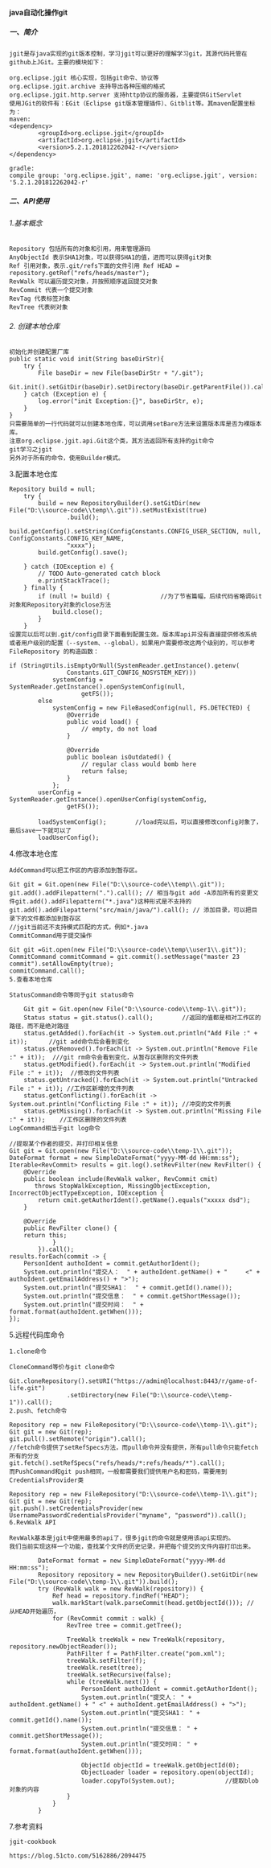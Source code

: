 #### java自动化操作git

##### 一、简介

    jgit是存java实现的git版本控制，学习jgit可以更好的理解学习git，其源代码托管在github上JGit。主要的模块如下：
    
    org.eclipse.jgit 核心实现，包括git命令、协议等
    org.eclipse.jgit.archive 支持导出各种压缩的格式
    org.eclipse.jgit.http.server 支持http协议的服务器，主要提供GitServlet
    使用JGit的软件有：EGit（Eclipse git版本管理插件）、Gitblit等。其maven配置坐标为：
    maven:
    <dependency>
            <groupId>org.eclipse.jgit</groupId>
            <artifactId>org.eclipse.jgit</artifactId>
            <version>5.2.1.201812262042-r</version>
    </dependency>
    
    gradle:
    compile group: 'org.eclipse.jgit', name: 'org.eclipse.jgit', version: '5.2.1.201812262042-r'
##### 二、API使用

###### 1.基本概念


    Repository 包括所有的对象和引用，用来管理源码
    AnyObjectId 表示SHA1对象，可以获得SHA1的值，进而可以获得git对象
    Ref 引用对象，表示.git/refs下面的文件引用 Ref HEAD = repository.getRef("refs/heads/master");
    RevWalk 可以遍历提交对象，并按照顺序返回提交对象
    RevCommit 代表一个提交对象
    RevTag 代表标签对象
    RevTree 代表树对象

###### 2. 创建本地仓库
     
    初始化并创建配置厂库
    public static void init(String baseDirStr){
        try {
            File baseDir = new File(baseDirStr + "/.git");
            Git.init().setGitDir(baseDir).setDirectory(baseDir.getParentFile()).call();
        } catch (Exception e) {
            log.error("init Exception:{}", baseDirStr, e);
        }
    }
    只需要简单的一行代码就可以创建本地仓库，可以调用setBare方法来设置版本库是否为裸版本库。
    注意org.eclipse.jgit.api.Git这个类，其方法返回所有支持的git命令
    git学习之jgit
    另外对于所有的命令，使用Builder模式。
    
3.配置本地仓库

    Repository build = null;
        try {
            build = new RepositoryBuilder().setGitDir(new File("D:\\source-code\\temp\\.git")).setMustExist(true)
                    .build();
            build.getConfig().setString(ConfigConstants.CONFIG_USER_SECTION, null, ConfigConstants.CONFIG_KEY_NAME,
                    "xxxx");
            build.getConfig().save();
    
        } catch (IOException e) {
            // TODO Auto-generated catch block
            e.printStackTrace();
        } finally {
            if (null != build) {              //为了节省篇幅，后续代码省略调Git对象和Repository对象的close方法
                build.close();
            }
        }
    设置完以后可以到.git/config目录下面看到配置生效。版本库api并没有直接提供修改系统或者用户级别的配置（--system、--global），如果用户需要修改这两个级别的，可以参考FileRepository 的构造函数：
    
    if (StringUtils.isEmptyOrNull(SystemReader.getInstance().getenv(
                    Constants.GIT_CONFIG_NOSYSTEM_KEY)))
                systemConfig = SystemReader.getInstance().openSystemConfig(null,
                        getFS());
            else
                systemConfig = new FileBasedConfig(null, FS.DETECTED) {
                    @Override
                    public void load() {
                        // empty, do not load
                    }
    
                    @Override
                    public boolean isOutdated() {
                        // regular class would bomb here
                        return false;
                    }
                };
            userConfig = SystemReader.getInstance().openUserConfig(systemConfig,
                    getFS());
    
            loadSystemConfig();        //load完以后，可以直接修改config对象了，最后save一下就可以了
            loadUserConfig();
4.修改本地仓库
    
    AddCommand可以把工作区的内容添加到暂存区。
    
    Git git = Git.open(new File("D:\\source-code\\temp\\.git"));
    git.add().addFilepattern(".").call(); // 相当与git add -A添加所有的变更文件git.add().addFilepattern("*.java")这种形式是不支持的
    git.add().addFilepattern("src/main/java/").call(); // 添加目录，可以把目录下的文件都添加到暂存区
    //jgit当前还不支持模式匹配的方式，例如*.java
    CommitCommand用于提交操作
    
    Git git =Git.open(new File("D:\\source-code\\temp\\user1\\.git"));
    CommitCommand commitCommand = git.commit().setMessage("master 23 commit").setAllowEmpty(true);
    commitCommand.call();
    5.查看本地仓库
    
    StatusCommand命令等同于git status命令
    
        Git git = Git.open(new File("D:\\source-code\\temp-1\\.git"));
        Status status = git.status().call();        //返回的值都是相对工作区的路径，而不是绝对路径
        status.getAdded().forEach(it -> System.out.println("Add File :" + it));      //git add命令后会看到变化
        status.getRemoved().forEach(it -> System.out.println("Remove File :" + it));  ///git rm命令会看到变化，从暂存区删除的文件列表
        status.getModified().forEach(it -> System.out.println("Modified File :" + it));  //修改的文件列表
        status.getUntracked().forEach(it -> System.out.println("Untracked File :" + it)); //工作区新增的文件列表
        status.getConflicting().forEach(it -> System.out.println("Conflicting File :" + it)); //冲突的文件列表
        status.getMissing().forEach(it -> System.out.println("Missing File :" + it));    //工作区删除的文件列表
    LogCommand相当于git log命令

    //提取某个作者的提交，并打印相关信息
    Git git = Git.open(new File("D:\\source-code\\temp-1\\.git"));
    DateFormat format = new SimpleDateFormat("yyyy-MM-dd HH:mm:ss");
    Iterable<RevCommit> results = git.log().setRevFilter(new RevFilter() {
        @Override
        public boolean include(RevWalk walker, RevCommit cmit)
           throws StopWalkException, MissingObjectException, IncorrectObjectTypeException, IOException {
            return cmit.getAuthorIdent().getName().equals("xxxxx dsd");
        }
    
        @Override
        public RevFilter clone() {
        return this;
                }
            }).call();
    results.forEach(commit -> {
        PersonIdent authoIdent = commit.getAuthorIdent();
        System.out.println("提交人：  " + authoIdent.getName() + "     <" + authoIdent.getEmailAddress() + ">");
        System.out.println("提交SHA1：  " + commit.getId().name());
        System.out.println("提交信息：  " + commit.getShortMessage());
        System.out.println("提交时间：  " + format.format(authoIdent.getWhen()));
    });
5.远程代码库命令

    1.clone命令
    
    CloneCommand等价与git clone命令
    
    Git.cloneRepository().setURI("https://admin@localhost:8443/r/game-of-life.git")
                    .setDirectory(new File("D:\\source-code\\temp-1")).call();
    2.push、fetch命令
    
    Repository rep = new FileRepository("D:\\source-code\\temp-1\\.git");
    Git git = new Git(rep);
    git.pull().setRemote("origin").call();
    //fetch命令提供了setRefSpecs方法，而pull命令并没有提供，所有pull命令只能fetch所有的分支
    git.fetch().setRefSpecs("refs/heads/*:refs/heads/*").call();
    而PushCommand和git push相同，一般都需要我们提供用户名和密码，需要用到CredentialsProvider类
    
    Repository rep = new FileRepository("D:\\source-code\\temp-1\\.git");
    Git git = new Git(rep);
    git.push().setCredentialsProvider(new UsernamePasswordCredentialsProvider("myname", "password")).call();
    6.RevWalk API
    
    RevWalk基本是jgit中使用最多的api了，很多jgit的命令就是使用该api实现的。
    我们当前实现这样一个功能，查找某个文件的历史记录，并把每个提交的文件内容打印出来。
    
            DateFormat format = new SimpleDateFormat("yyyy-MM-dd HH:mm:ss");
            Repository repository = new RepositoryBuilder().setGitDir(new File("D:\\source-code\\temp-1\\.git")).build();
            try (RevWalk walk = new RevWalk(repository)) {
                Ref head = repository.findRef("HEAD");
                walk.markStart(walk.parseCommit(head.getObjectId())); // 从HEAD开始遍历，
                for (RevCommit commit : walk) {
                    RevTree tree = commit.getTree();
    
                    TreeWalk treeWalk = new TreeWalk(repository, repository.newObjectReader());
                    PathFilter f = PathFilter.create("pom.xml");
                    treeWalk.setFilter(f);
                    treeWalk.reset(tree);
                    treeWalk.setRecursive(false);
                    while (treeWalk.next()) {
                        PersonIdent authoIdent = commit.getAuthorIdent();
                        System.out.println("提交人： " + authoIdent.getName() + " <" + authoIdent.getEmailAddress() + ">");
                        System.out.println("提交SHA1： " + commit.getId().name());
                        System.out.println("提交信息： " + commit.getShortMessage());
                        System.out.println("提交时间： " + format.format(authoIdent.getWhen()));
    
                        ObjectId objectId = treeWalk.getObjectId(0);
                        ObjectLoader loader = repository.open(objectId);
                        loader.copyTo(System.out);              //提取blob对象的内容
                    }
                }
            }
7.参考资料

    jgit-cookbook
    
    https://blog.51cto.com/5162886/2094475